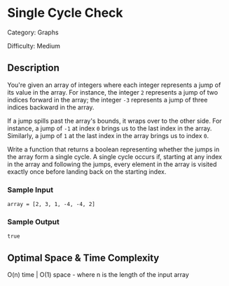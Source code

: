 # Single Cycle Check

Category: Graphs

Difficulty: Medium

## Description

You're given an array of integers where each integer represents a jump of its
value in the array. For instance, the integer `2` represents a jump
of two indices forward in the array; the integer `-3` represents a
jump of three indices backward in the array.

If a jump spills past the array's bounds, it wraps over to the other side. For
instance, a jump of `-1` at index `0` brings us to the last index in
the array. Similarly, a jump of `1` at the last index in the array brings us to
index `0`.

Write a function that returns a boolean representing whether the jumps in the
array form a single cycle. A single cycle occurs if, starting at any index in
the array and following the jumps, every element in the array is visited
exactly once before landing back on the starting index.


### Sample Input
```
array = [2, 3, 1, -4, -4, 2]
```

### Sample Output
```
true
```

## Optimal Space & Time Complexity

O(n) time | O(1) space - where n is the length of the input array
